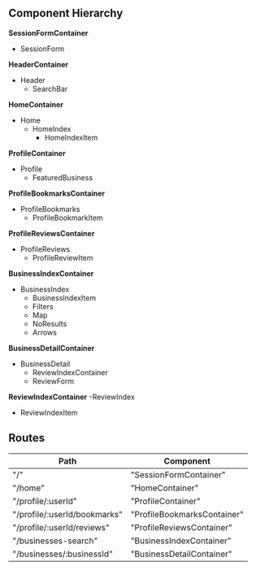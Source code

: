 ## Component Hierarchy

**SessionFormContainer**
 - SessionForm

**HeaderContainer**
- Header
  * SearchBar

**HomeContainer**
- Home
  * HomeIndex
    - HomeIndexItem

**ProfileContainer**
- Profile
  * FeaturedBusiness

**ProfileBookmarksContainer**
- ProfileBookmarks
  * ProfileBookmarkItem

**ProfileReviewsContainer**
- ProfileReviews
  * ProfileReviewItem

**BusinessIndexContainer**
- BusinessIndex
  * BusinessIndexItem
  * Filters
  * Map
  * NoResults
  * Arrows

**BusinessDetailContainer**
- BusinessDetail
  * ReviewIndexContainer
  * ReviewForm

**ReviewIndexContainer**
-ReviewIndex
  * ReviewIndexItem

## Routes

|Path   | Component   |
|-------|-------------|
| "/" | "SessionFormContainer" |
| "/home" | "HomeContainer" |
| "/profile/:userId" | "ProfileContainer" |
| "/profile/:userId/bookmarks" | "ProfileBookmarksContainer" |
| "/profile/:userId/reviews" | "ProfileReviewsContainer" |
| "/businesses-search" | "BusinessIndexContainer" |
| "/businesses/:businessId" | "BusinessDetailContainer" |
